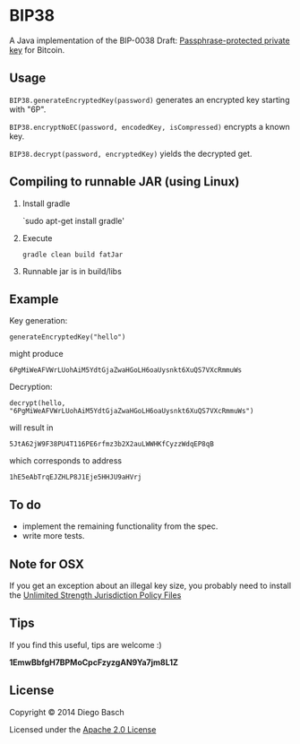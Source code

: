 # BIP38

A Java implementation of the BIP-0038 Draft: [Passphrase-protected private key](https://github.com/bitcoin/bips/blob/master/bip-0038.mediawiki) for Bitcoin.

## Usage

`BIP38.generateEncryptedKey(password)` generates an encrypted key starting with "6P".

`BIP38.encryptNoEC(password, encodedKey, isCompressed)` encrypts a known key.

`BIP38.decrypt(password, encryptedKey)` yields the decrypted get.

## Compiling to runnable JAR (using Linux)

1. Install gradle

	`sudo apt-get install gradle'

2. Execute

	`gradle clean build fatJar`

3. Runnable jar is in build/libs

## Example

   Key generation:

   `generateEncryptedKey("hello")`

   might produce 

   `6PgMiWeAFVWrLUohAiM5YdtGjaZwaHGoLH6oaUysnkt6XuQS7VXcRmmuWs`

   Decryption:

   `decrypt(hello, "6PgMiWeAFVWrLUohAiM5YdtGjaZwaHGoLH6oaUysnkt6XuQS7VXcRmmuWs")`

   will result in

   `5JtA62jW9F38PU4T116PE6rfmz3b2X2auLWWHKfCyzzWdqEP8qB`

   which corresponds to address

   `1hE5eAbTrqEJZHLP8J1Eje5HHJU9aHVrj`

## To do

  * implement the remaining functionality from the spec.
  * write more tests.

## Note for OSX

If you get an exception about an illegal key size, you probably need to install
the [Unlimited Strength Jurisdiction Policy Files](http://www.oracle.com/technetwork/java/javase/downloads/jce-7-download-432124.html)

## Tips

  If you find this useful, tips are welcome :)

  **1EmwBbfgH7BPMoCpcFzyzgAN9Ya7jm8L1Z**

## License

  Copyright © 2014 Diego Basch

  Licensed under the [Apache 2.0 License](http://www.apache.org/licenses/LICENSE-2.0.html)
